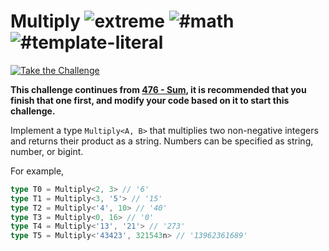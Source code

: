 <!--info-header-start--><h1>Multiply <img src="https://img.shields.io/badge/-extreme-b11b8d" alt="extreme"/> <img src="https://img.shields.io/badge/-%23math-999" alt="#math"/> <img src="https://img.shields.io/badge/-%23template--literal-999" alt="#template-literal"/></h1><p><a href="https://tsch.js.org/517/play" target="_blank"><img src="https://img.shields.io/badge/-Take%20the%20Challenge-3178c6?logo=typescript&logoColor=white" alt="Take the Challenge"/></a> </p><!--info-header-end-->

**This challenge continues from [476 - Sum](https://tsch.js.org/476), it is recommended that you finish that one first, and modify your code based on it to start this challenge.**

Implement a type `Multiply<A, B>` that multiplies two non-negative integers and returns their product as a string. Numbers can be specified as string, number, or bigint.

For example,

```ts
type T0 = Multiply<2, 3> // '6'
type T1 = Multiply<3, '5'> // '15'
type T2 = Multiply<'4', 10> // '40'
type T3 = Multiply<0, 16> // '0'
type T4 = Multiply<'13', '21'> // '273'
type T5 = Multiply<'43423', 321543n> // '13962361689'
```
